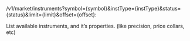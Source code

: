 /v1/market/instruments?symbol={symbol}&instType={instType}&status={status}&limit={limit}&offset={offset}: 

List available instruments, and it’s properties. (like precision, price collars, etc)
